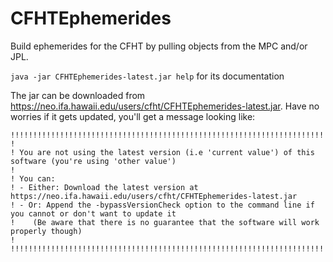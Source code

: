 # CFHTEphemerides

Build ephemerides for the CFHT by pulling objects from the MPC and/or JPL.

<code>java -jar CFHTEphemerides-latest.jar help</code> for its documentation

The jar can be downloaded from https://neo.ifa.hawaii.edu/users/cfht/CFHTEphemerides-latest.jar. Have no worries if it gets updated, you'll get a message looking like:

```
!!!!!!!!!!!!!!!!!!!!!!!!!!!!!!!!!!!!!!!!!!!!!!!!!!!!!!!!!!!!!!!!!!!!!!!!!!!!!!!!
!
! You are not using the latest version (i.e 'current value') of this software (you're using 'other value')
!
! You can:
! - Either: Download the latest version at https://neo.ifa.hawaii.edu/users/cfht/CFHTEphemerides-latest.jar
! - Or: Append the -bypassVersionCheck option to the command line if you cannot or don't want to update it 
!    (Be aware that there is no guarantee that the software will work properly though)
!
!!!!!!!!!!!!!!!!!!!!!!!!!!!!!!!!!!!!!!!!!!!!!!!!!!!!!!!!!!!!!!!!!!!!!!!!!!!!!!!!
```

